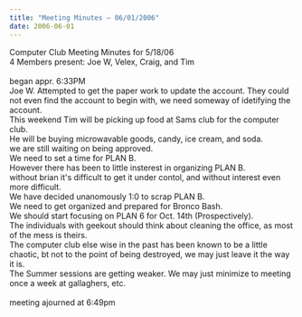 ```yaml
---
title: "Meeting Minutes – 06/01/2006"
date: 2006-06-01
---
```

Computer Club Meeting Minutes for 5/18/06<br>
4 Members present: Joe W, Velex, Craig, and Tim<br>
<br>
began appr. 6:33PM<br>
Joe W. Attempted to get the paper work to update the account.  They could not even find the account to begin with, we need someway of idetifying the account.<br>
This weekend Tim will be picking up food at Sams club for the computer club.<br>He will be buying microwavable goods, candy, ice cream, and soda.<br>
we are still waiting on being approved.<br>
We need to set a time for PLAN B.<br>
However there has been to little insterest in organizing PLAN B.<br>
without brian it's difficult to get it under contol, and without interest
even more difficult.<br>
We have decided unanomously 1:0 to scrap PLAN B.<br>
We need to get organized and prepared for Bronco Bash.<br>
We should start focusing on PLAN 6 for Oct. 14th (Prospectively).<br>
The individuals with geekout should think about cleaning the office, as most of the mess is theirs.<br>
The computer club else wise in the past has been known to be a little chaotic, bt not to the point of being destroyed, we may just leave it the way it is.<br>
The Summer sessions are getting weaker. We may just minimize to meeting once a week at gallaghers, etc.<br>
<br>
meeting ajourned at 6:49pm<br>
<br>
